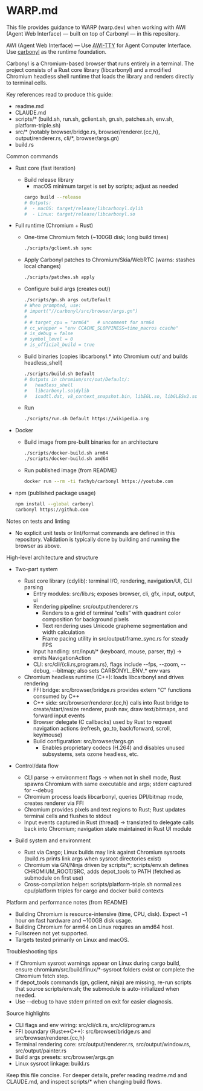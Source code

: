 # WARP.md

This file provides guidance to WARP (warp.dev) when working with AWI (Agent Web Interface) — built on top of Carbonyl — in this repository.

AWI (Agent Web Interface) — Use [AWI-TTY](docs/PRD/AWI-TTY.md) for Agent Computer Interface. Use [carbonyl](https://github.com/fathyb/carbonyl) as the runtime foundation.

Carbonyl is a Chromium-based browser that runs entirely in a terminal. The project consists of a Rust core library (libcarbonyl) and a modified Chromium headless shell runtime that loads the library and renders directly to terminal cells.

Key references read to produce this guide:
- readme.md
- CLAUDE.md
- scripts/* (build.sh, run.sh, gclient.sh, gn.sh, patches.sh, env.sh, platform-triple.sh)
- src/* (notably browser/bridge.rs, browser/renderer.{cc,h}, output/renderer.rs, cli/*, browser/args.gn)
- build.rs

Common commands
- Rust core (fast iteration)
  - Build release library
    - macOS minimum target is set by scripts; adjust as needed
    ```bash
    cargo build --release
    # Outputs:
    #  - macOS: target/release/libcarbonyl.dylib
    #  - Linux: target/release/libcarbonyl.so
    ```

- Full runtime (Chromium + Rust)
  - One-time Chromium fetch (~100GB disk; long build times)
    ```bash
    ./scripts/gclient.sh sync
    ```
  - Apply Carbonyl patches to Chromium/Skia/WebRTC (warns: stashes local changes)
    ```bash
    ./scripts/patches.sh apply
    ```
  - Configure build args (creates out/<Target>)
    ```bash
    ./scripts/gn.sh args out/Default
    # When prompted, use:
    # import("//carbonyl/src/browser/args.gn")
    #
    # # target_cpu = "arm64"   # uncomment for arm64
    # cc_wrapper = "env CCACHE_SLOPPINESS=time_macros ccache"
    # is_debug = false
    # symbol_level = 0
    # is_official_build = true
    ```
  - Build binaries (copies libcarbonyl.* into Chromium out/<Target> and builds headless_shell)
    ```bash
    ./scripts/build.sh Default
    # Outputs in chromium/src/out/Default/:
    #   headless_shell
    #   libcarbonyl.so|dylib
    #   icudtl.dat, v8_context_snapshot.bin, libEGL.so, libGLESv2.so (Linux)
    ```
  - Run
    ```bash
    ./scripts/run.sh Default https://wikipedia.org
    ```

- Docker
  - Build image from pre-built binaries for an architecture
    ```bash
    ./scripts/docker-build.sh arm64
    ./scripts/docker-build.sh amd64
    ```
  - Run published image (from README)
    ```bash
    docker run --rm -ti fathyb/carbonyl https://youtube.com
    ```

- npm (published package usage)
  ```bash
  npm install --global carbonyl
  carbonyl https://github.com
  ```

Notes on tests and linting
- No explicit unit tests or lint/format commands are defined in this repository. Validation is typically done by building and running the browser as above.

High-level architecture and structure
- Two-part system
  - Rust core library (cdylib): terminal I/O, rendering, navigation/UI, CLI parsing
    - Entry modules: src/lib.rs; exposes browser, cli, gfx, input, output, ui
    - Rendering pipeline: src/output/renderer.rs
      - Renders to a grid of terminal “cells” with quadrant color composition for background pixels
      - Text rendering uses Unicode grapheme segmentation and width calculation
      - Frame pacing utility in src/output/frame_sync.rs for steady FPS
    - Input handling: src/input/* (keyboard, mouse, parser, tty) → emits NavigationAction
    - CLI: src/cli/{cli.rs,program.rs}, flags include --fps, --zoom, --debug, --bitmap; also sets CARBONYL_ENV_* env vars
  - Chromium headless runtime (C++): loads libcarbonyl and drives rendering
    - FFI bridge: src/browser/bridge.rs provides extern "C" functions consumed by C++
    - C++ side: src/browser/renderer.{cc,h} calls into Rust bridge to create/start/resize renderer, push nav, draw text/bitmaps, and forward input events
    - Browser delegate (C callbacks) used by Rust to request navigation actions (refresh, go_to, back/forward, scroll, key/mouse)
    - Build configuration: src/browser/args.gn
      - Enables proprietary codecs (H.264) and disables unused subsystems, sets ozone headless, etc.

- Control/data flow
  - CLI parse → environment flags → when not in shell mode, Rust spawns Chromium with same executable and args; stderr captured for --debug
  - Chromium process loads libcarbonyl, queries DPI/bitmap mode, creates renderer via FFI
  - Chromium provides pixels and text regions to Rust; Rust updates terminal cells and flushes to stdout
  - Input events captured in Rust (thread) → translated to delegate calls back into Chromium; navigation state maintained in Rust UI module

- Build system and environment
  - Rust via Cargo; Linux builds may link against Chromium sysroots (build.rs prints link args when sysroot directories exist)
  - Chromium via GN/Ninja driven by scripts/*; scripts/env.sh defines CHROMIUM_ROOT/SRC, adds depot_tools to PATH (fetched as submodule on first use)
  - Cross-compilation helper: scripts/platform-triple.sh normalizes cpu/platform triples for cargo and docker build contexts

Platform and performance notes (from README)
- Building Chromium is resource-intensive (time, CPU, disk). Expect ~1 hour on fast hardware and ~100GB disk usage.
- Building Chromium for arm64 on Linux requires an amd64 host.
- Fullscreen not yet supported.
- Targets tested primarily on Linux and macOS.

Troubleshooting tips
- If Chromium sysroot warnings appear on Linux during cargo build, ensure chromium/src/build/linux/*-sysroot folders exist or complete the Chromium fetch step.
- If depot_tools commands (gn, gclient, ninja) are missing, re-run scripts that source scripts/env.sh; the submodule is auto-initialized when needed.
- Use --debug to have stderr printed on exit for easier diagnosis.

Source highlights
- CLI flags and env wiring: src/cli/cli.rs, src/cli/program.rs
- FFI boundary (Rust↔C++): src/browser/bridge.rs and src/browser/renderer.{cc,h}
- Terminal rendering core: src/output/renderer.rs, src/output/window.rs, src/output/painter.rs
- Build args presets: src/browser/args.gn
- Linux sysroot linkage: build.rs

Keep this file concise. For deeper details, prefer reading readme.md and CLAUDE.md, and inspect scripts/* when changing build flows.

